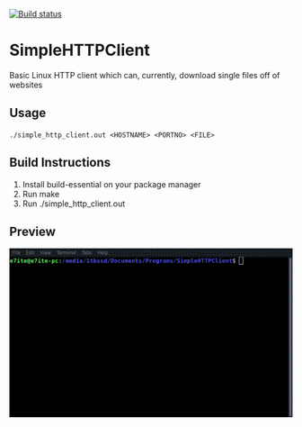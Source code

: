 [![Build status](https://ci.appveyor.com/api/projects/status/js3d2hnyf1u0papk?svg=true)](https://ci.appveyor.com/project/e7ite/simplehttpclient)

# SimpleHTTPClient
Basic Linux HTTP client which can, currently, download single files off of websites

## Usage
    ./simple_http_client.out <HOSTNAME> <PORTNO> <FILE>

## Build Instructions
1. Install build-essential on your package manager 
2. Run make
3. Run ./simple_http_client.out

## Preview
![Preview](/preview.gif)
